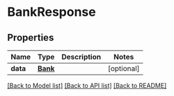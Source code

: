 # BankResponse

## Properties
Name | Type | Description | Notes
------------ | ------------- | ------------- | -------------
**data** | [**Bank**](Bank.md) |  | [optional] 

[[Back to Model list]](../README.md#documentation-for-models) [[Back to API list]](../README.md#documentation-for-api-endpoints) [[Back to README]](../README.md)


